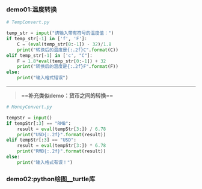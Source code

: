 ### demo01:温度转换
```Python
# TempConvert.py

temp_str = input("请输入带有符号的温度值：")
if temp_str[-1] in ['f', 'F']:
    C = (eval(temp_str[0:-1]) - 32)/1.8
    print("转换后的温度是{:.2f}C".format(C))
elif temp_str[-1] in ['c', "C"]:
    F = 1.8*eval(temp_str[0:-1]) + 32
    print("转换后的温度是{:.2f}F".format(F))
else:
    print("输入格式错误")
```

***
> **==补充类似demo：货币之间的转换==**

```Python
# MoneyConvert.py

tempStr = input()
if tempStr[:3] == "RMB":
    result = eval(tempStr[3:]) / 6.78
    print("USD{:.2f}".format(result))
elif tempStr[:3] == "USD":
    result = eval(tempStr[3:]) * 6.78
    print("RMB{:.2f}".format(result))
else:
    print("输入格式有误！")
```

### demo02:python绘图__turtle库

